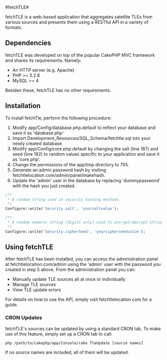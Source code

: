 #fetchTLE#

fetchTLE is a web-based application that aggregates satellite TLEs from various sources and presents them using a RESTful API in a variety of formats.

Dependencies
------------
fetchTLE was developed on top of the popular CakePHP MVC framework and shares its requirements. Namely:
* An HTTP server (e.g. Apache)
* PHP >= 5.2.8
* MySQL >= 4

Besides these, fetchTLE has no other requirements.

Installation
------------
To install fetchTle, perform the following procedure:

1. Modify app/Config/database.php.default to reflect your database and save it as 'database.php'
2. Import Development_Resources/SQL_Schema/fetchtle.sql into your newly created database.
3. Modify app/Config/core.php.default by changing the salt (line 187) and seed (line 192) to random values specific to your application and save it as 'core.php'.
4. Change the permissions of the app/tmp directory to 755.
5. Generate an admin password hash by visiting fetchtlelocation.com/admin/panel/makehash.
6. Update the 'admin' user in the database by replacing 'dummypassword' with the hash you just created.

``` php
/**
 * A random string used in security hashing methods.
 */
Configure::write('Security.salt', 'yoursaltvalue');

/**
 * A random numeric string (digits only) used to encrypt/decrypt strings.
 */
Configure::write('Security.cipherSeed', 'yourcipherseedvalue');
```

Using fetchTLE
----------------
After fetchTLE has been installed, you can access the administration panel at fetchtlelocation.com/admin using the 'admin' user with the password you created in step 5 above. From the administration panel you can:
* Manually update TLE sources all at once or individually
* Manage TLE sources
* View TLE update errors

For details on how to use the API, simply visit fetchtlelocation.com for a guide.

### CRON Updates
fetchTLE's sources can be updated by using a standard CRON tab. To make use of this feature, simply set up a CRON tab to call:
```
php /path/to/cakephp/app/Console/cake TleUpdate [source names]
```
If no source names are included, all of them will be updated.

